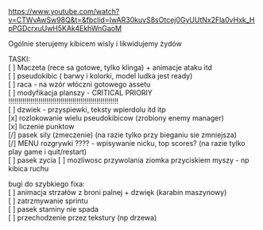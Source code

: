 
https://www.youtube.com/watch?v=CTWvAwSw98Q&t=&fbclid=IwAR30kuvS8sOtcej0GyUUtNx2Fla0vHxk_HpPGDcrxuUwH5KAk4EkhWnGaoM

Ogólnie sterujemy kibicem wisly i likwidujemy żydów

TASKI:  
[ ] Maczeta (rece sa gotowe, tylko klinga) + animacje ataku itd  
[ ] pseudokibic ( barwy i kolorki, model ludka jest ready)  
[ ] raca - na wzór włóczni gotowego assetu  
[ ] modyfikacja planszy - CRITICAL PRIORIY !!!!!!!!!!!!!!!!!!!!!!!!!!!!!!!!!!!!!!!!!!!!!!!!!!!!!!!  
[ ] dzwiek - przyspiewki, teksty wpierdolu itd itp  
[x] rozlokowanie wielu pseudokibicow (zrobiony enemy manager)  
[x] liczenie punktow  
[/] pasek sily (zmeczenie) (na razie tylko przy bieganiu sie zmniejsza)  
[/] MENU rozgrywki ???? - wpisywanie nicku, top scores? (na razie tylko play game i quit/restart)  
[ ] pasek zycia
[ ] mozliwosc przywolania ziomka przyciskiem myszy - np kibica ruchu


bugi do szybkiego fixa:  
[ ] animacja strzałów z broni palnej + dzwięk (karabin maszynowy)  
[ ] zatrzmywanie sprintu  
[ ] pasek staminy nie spada  
[ ] przechodzenie przez tekstury (np drzewa)  
